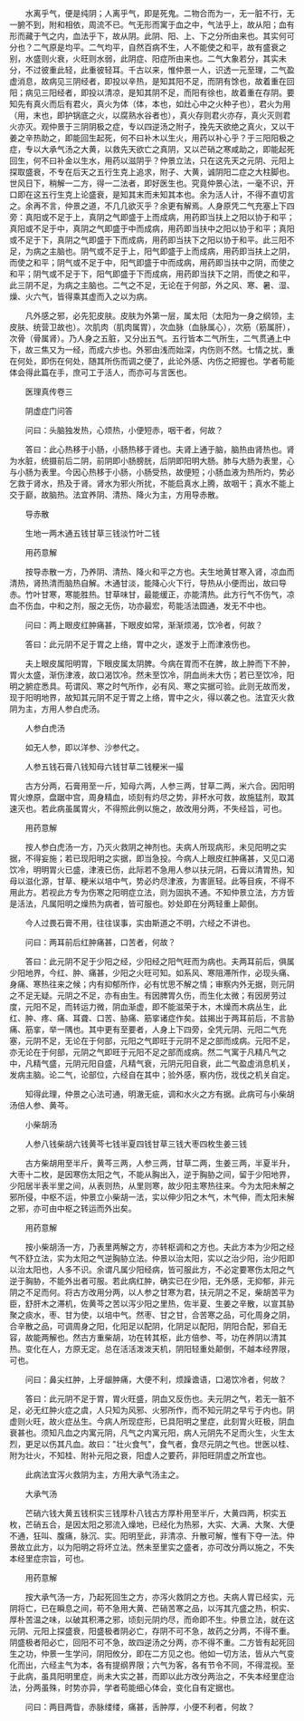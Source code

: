 <!-- { "loadSidebar": true } -->
　　水离乎气，便是纯阴；人离乎气，即是死鬼。二物合而为一，无一脏不行，无一腑不到，附和相依，周流不已。气无形而寓于血之中，气法乎上，故从阳；血有形而藏于气之内，血法乎下，故从阴。此阴、阳、上、下之分所由来也。其实何可分也？二气原是均平。二气均平，自然百病不生，人不能使之和平，故有盛衰之别，水盛则火衰，火旺则水弱，此阴症、阳症所由来也。二气大象若分，其实未分，不过彼重此轻，此重彼轻耳。千古以来，惟仲景一人，识透一元至理，二气盈虚消息，故病见三阴经者，即投以辛热，是知其阳不足，而阴有馀也，故着重在回阳；病见三阳经者，即投以清凉，是知其阴不足，而阳有徐也，故着重在存阴。要知先有真火而后有君火，真火为体（体，本也，如灶心中之火种子也），君火为用（用，末也，即护锅底之火，以腐熟水谷者也），真火存则君火亦存，真火灭则君火亦灭。观仲景于三阴阴极之症，专以四逆汤之附子，挽先天欲绝之真火，又以干姜之辛热助之，即能回生起死，何不曰补木以生火，用药以补心乎？于三阳阳极之症，专以大承气汤之大黄，以救先天欲亡之真阴，又以芒硝之寒咸助之，即能起死回生，何不曰补金以生水，用药以滋阴乎？仲景立法，只在这先天之元阴、元阳上探取盛衰，不专在后天之五行生克上追求，附子、大黄，诚阴阳二症之大柱脚也。世风日下，稍解一二方，得一二法者，即好医生也。究竟仲景心法，一毫不识，开口即在这五行生克上论盛衰，是知其末而未知其本也。余为活人计，不得不直切言之。余再不言，仲景之道，不几几欲灭乎？余更有解焉。人身原凭二气充塞上下四旁：真阳或不足于上，真阴之气即盛于上而成病，用药即当扶上之阳以协于和平；真阳或不足于中，真阴之气即盛于中而成病，用药即当扶中之阳以协于和平；真阳或不足于下，真阴之气即盛于下而成病，用药即当扶下之阳以协于和平。此三阳不足，为病之主脑也。阴气或不足于上，阳气即盛于上而成病，用药即当扶上之阴，而使之和平；阴气或不足于中，阳气即盛于中而成病，用药即当扶中之阴，而使之和平；阴气或不足于下，阳气即盛于下而成病，用药即当扶下之阴，而使之和平，此三阴不足，为病之主脑也。二气之不足，无论在于何部，外之风、寒、暑、湿、燥、火六气，皆得乘其虚而入之以为病。

　　凡外感之邪，必先犯皮肤。皮肤为外第一层，属太阳（太阳为一身之纲领，主皮肤、统营卫故也）。次肌肉（肌肉属胃），次血脉（血脉属心），次筋（筋属肝），次骨（骨属肾）。乃人身之五脏，又分出五气。五行皆本二气所生，二气贯通上中下，故三焦又为一经，而成六步也。外邪由浅而始深，内伤则不然。七情之扰，重在何处，即伤在何处，随其所伤而调之便了，此论外感、内伤之把握也。学者苟能体会得此篇在手，庶可工于活人，而亦可与言医也。

　　医理真传卷三

　　阴虚症门问答

　　问曰：头脑独发热，心烦热，小便短赤，咽干者，何故？

　　答曰：此心热移于小肠，小肠热移于肾也。夫肾上通于脑，脑热由肾热也。肾为水脏，统摄前后二阴，前阴即小肠膀胱，后阴即阳明大肠。肺与大肠为表里，心与小肠为表里。今因心热移于小肠，小肠受热，故便短；小肠血液为热所灼，势必乞救于肾水，热及于肾。肾水为邪火所扰，不能启真水上腾，故咽干；真水不能上交于巅，故脑热。法宜养阴、清热、降火为主，方用导赤散。

　　导赤散

　　生地一两木通五钱甘草三钱淡竹叶二钱

　　用药意解

　　按导赤散一方，乃养阴、清热、降火和平之方也。夫生地黄甘寒入肾，凉血而清热，肾热清而脑热自解。木通甘淡，能降心火下行，导热从小便而出，故曰导赤。竹叶甘寒，寒能胜热。甘草味甘，最能缓正，亦能清热。此方行气不伤气，凉血不伤血，中和之剂，服之无伤，功亦最宏，苟能活法圆通，发无不中也。

　　问曰：两上眼皮红肿痛甚，下眼皮如常，渐渐烦渴，饮冷者，何故？

　　答曰：此元阴不足于胃之上络，胃中之火，遂发于上而津液伤也。

　　夫上眼皮属阳明胃，下眼皮属太阴脾。今病在胃而不在脾，故上肿而下不肿，胃火太盛，渐伤津液，故口渴饮冷。然未至饮冷，阴血尚未大伤；若已至饮冷，阳明之腑症悉具。苟谓风、寒之时气所作，必有风、寒之实据可验。此则无故而发，现于阳明地界，故知其元阴不足于胃之上络，胃中之火，得以袭之也。法宜灭火救阴为主，方用人参白虎汤。

　　人参白虎汤

　　如无人参，即以洋参、沙参代之。

　　人参五钱石膏八钱知母六钱甘草二钱粳米一撮

　　古方分两，石膏用至一斤，知母六两，人参三两，甘草二两，米六合。因阳明胃火燎原，盘踞中宫，周身精血，顷刻有灼尽之势，非杯水可救，故施猛剂，取其速灭也。若此病虽属胃火，不得照此例以施之，故改用分两，不失经旨，可也。

　　用药意解

　　按人参白虎汤一方，乃灭火救阴之神剂也。夫病人所现病形，未见阳明之实据，不得妄施；若已现阳明之实据，即当急投。今病人上眼皮红肿痛甚，又见口渴饮冷，明明胃火已盛，津液已伤，此际若不急用人参以扶元阴，石膏以清胃热，知母以滋化源，甘草、粳米以培中气，势必灼尽津液，为害匪轻。此等目疾，不得不用此方。若视此方专为伤寒之阳明症立法，则为固执不通。不知仲景立法，方方皆是活法，凡属阳明之燥热为病者，皆可服也。妙处即在分两轻重上颠倒。

　　今人过畏石膏不用，往往误事，实由斯道之不明，六经之不讲也。

　　问曰：两耳前后红肿痛甚，口苦者，何故？

　　答曰：此元阴不足于少阳之经，少阳经之阳气旺而为病也。夫两耳前后，俱属少阳地界，今红、肿、痛甚，少阳之火旺可知。如系风、寒阻滞所作，必现头痛、身痛、寒热往来之候；内有抑郁所作，必有忧思不解之情；审察内外无据，则元阴之不足无疑。元阴之不足，亦有由生。有因脾胃久伤，而生化太微；有因房劳过度，元阳不足，而转运力微，阴血渐虚，即不能滋荣于木，木燥而木病丛生，此红、肿、疼、痛、耳聋、口苦、胁痛、筋挛诸症作矣。兹揭出于两耳前后，不言胁痛、筋挛，举一隅也。其中更有至要者，人身上下四旁，全凭元阴、元阳二气充塞，元阴不足，无论在于何部，元阳之气即旺于元阴不足之部而成病。元阳不足，亦无论在于何部，元阴之气即旺于元阳不足之部而成病。然二气寓于凡精凡气之中，凡精气盛，元阴元阳自盛，凡精气衰，元阴元阳自衰，此二气盈虚消息机关，发病主脑。论二气，论部位，六经自在其中；验外感，察内伤，戕伐之机关自定。

　　知得此理，仲景之心法可通，明澈无疵，调和水火之方有据。此病可与小柴胡汤倍人参、黄芩。

　　小柴胡汤

　　人参八钱柴胡六钱黄芩七钱半夏四钱甘草三钱大枣四枚生姜三钱

　　古方柴胡用至半斤，黄芩三两，人参三两，甘草二两，生姜三两，半夏半升，大枣十二枚，是因寒伤太阳之气，不能从胸出入，逆于胸胁之间，留于少阳地界，少阳居半表半里之间，从表则热，从里则寒，故少阳主寒热往来。今为太阳未解之邪所侵，中枢不运，仲景立小柴胡一法，实以伸少阳之木气，木气伸，而太阳未解之邪，亦可由中枢之转运而外出矣。

　　用药意解

　　按小柴胡汤一方，乃表里两解之方，亦转枢调和之方也。夫此方本为少阳之经气不舒立法，实为太阳之气逆胸胁立法。仲景以治太阳，实以之治少阳，治少阳即以治太阳也，人多不识。余谓凡属少阳经病，皆可服此方，不必定要寒伤太阳之气逆于胸胁，不能外出者可服。若此病红肿，确实已在少阳，无外感，无抑郁，非元阴之不足而何。将古方改用分两，以人参之甘寒为君，扶元阴之不足，柴胡苦平为臣，舒肝木之滞机，佐黄芩之苦以泻少阳之里热，佐半夏、生姜之辛散，以宣其胁聚之痰水，枣、甘为使，以培中气。然枣、甘之甘，合苦寒之品，可化周身之阴，合辛散之品，可调周身之阳，化阳足以配阴，化阴足以配阳，阴阳合配，邪自无容，故能两解也。然古方重柴胡，功在转其枢，此方倍参、芩，功在养阴以清其热。变化在人，方原无定。总在活活泼泼天机，阴阳轻重处颠倒，不越本经界限，可也。

　　问曰：鼻尖红肿，上牙龈肿痛，大便不利，烦躁谵语，口渴饮冷者，何故？

　　答曰：此元阴不足于胃，胃火旺盛，阴血又反伤也。夫元阴之气，若无一脏不足，必无红肿火症之虞，人只知为风邪、火邪所作，而不知元阴之早亏于内也。阴虚则火旺，故火症丛生。今病人所现症形，已具阳明之里症，此刻胃火旺极，阴血衰甚也。须知凡血之内寓元阴，凡气之内寓元阳，病人元阴先不足而火生，火生太烈，更足以伤其凡血。故曰："壮火食气"，食气者，食尽元阴之气也。世医以桂、附为壮火，不知桂、附补元阳之衰，阳虚人之要药，非阳旺阴虚之所宜也。

　　此病法宜泻火救阴为主，方用大承气汤主之。

　　大承气汤

　　芒硝六钱大黄五钱枳实三钱厚朴八钱古方厚朴用至半斤，大黄四两，枳实五枚，芒硝五合，是因太阳之邪流入燥地，已经化为热邪，大实、大满、大聚、大便不通，狂叫、腹痛，脉沉、实。阳明至此，非清凉、升散可解，惟有下夺一法。仲景故立此方，以为阳明之将坏立法。然未至里实之盛者，亦可改分两以施之，不失本经里症宗旨，可也。

　　用药意解

　　按大承气汤一方，乃起死回生之方，亦泻火救阴之方也。夫病人胃已经实，元阴将亡，已在瞬息之间，苟不急用大黄、芒硝苦寒之品，以泻其亢盛之热，枳实、厚朴苦温之味，以破其积滞之邪，顷刻元阴灼尽，而命即不生。仲景立法，就在这元阴、元阳上探盛衰，阳盛极者阴必亡，存阴不可不急，故药之分两，不得不重。阴盛极者阳必亡，回阳不可不急，故四逆汤之分两，亦不得不重。二方皆有起死回生之功，仲景一生学问，阴阳攸分，即在二方见之也。他如一切方法，皆从六气变化而出，六经主气为本，各有提纲界限；六气为客，各有节令不同，不得混视。至于此病，虽具阳明里症，尚未大实之甚，而即以此方改分两治之，不失本经里症治法，分两虽殊，时势亦异，学者苟能细心体会，变化自有定据也。

　　问曰：两目两眥，赤脉缕缕，痛甚，舌肿厚，小便不利者，何故？

